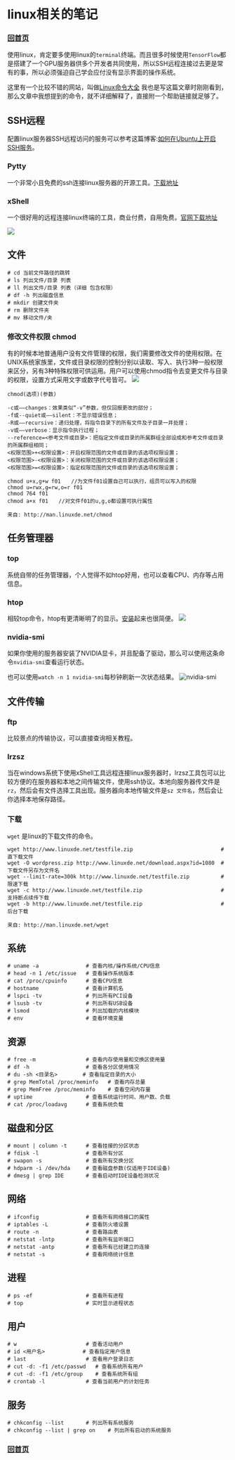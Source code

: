 # linux相关的笔记

### [回首页](../README.md)

使用linux，肯定要多使用linux的`terminal`终端。而且很多时候使用`TensorFlow`都是搭建了一个GPU服务器供多个开发者共同使用，所以SSH远程连接过去更是常有的事，所以必须强迫自己学会应付没有显示界面的操作系统。

这里有一个比较不错的网站，叫做[Linux命令大全](http://man.linuxde.net/) 我也是写这篇文章时刚刚看到，那么文章中我想提到的命令，就不详细解释了，直接附一个帮助链接就足够了。

## SSH远程
配置linux服务器SSH远程访问的服务可以参考这篇博客:[如何在Ubuntu上开启SSH服务](http://blog.csdn.net/md521/article/details/52597398)。

### Pytty
一个非常小且免费的ssh连接linux服务器的开源工具。[下载地址](http://www.putty.org/)

### xShell
一个很好用的远程连接linux终端的工具，商业付费，自用免费。[官网下载地址](https://www.netsarang.com/download/software.html)

![](../imgs/xShell界面.jpg)

## 文件
```
# cd 当前文件路径的跳转
# ls 列出文件/目录 列表
# ll 列出文件/目录 列表（详细 包含权限）
# df -h 列出磁盘信息
# mkdir 创建文件夹
# rm 删除文件夹
# mv 移动文件/夹
```

### 修改文件权限 chmod
有的时候本地普通用户没有文件管理的权限，我们需要修改文件的使用权限。在UNIX系统家族里，文件或目录权限的控制分别以读取、写入、执行3种一般权限来区分，另有3种特殊权限可供运用。用户可以使用chmod指令去变更文件与目录的权限，设置方式采用文字或数字代号皆可。
![](../imgs/unix_file.png)

``` shell
chmod(选项)(参数)

-c或——changes：效果类似“-v”参数，但仅回报更改的部分；
-f或--quiet或——silent：不显示错误信息；
-R或——recursive：递归处理，将指令目录下的所有文件及子目录一并处理；
-v或——verbose：显示指令执行过程；
--reference=<参考文件或目录>：把指定文件或目录的所属群组全部设成和参考文件或目录的所属群组相同；
<权限范围>+<权限设置>：开启权限范围的文件或目录的该选项权限设置；
<权限范围>-<权限设置>：关闭权限范围的文件或目录的该选项权限设置；
<权限范围>=<权限设置>：指定权限范围的文件或目录的该选项权限设置；

chmod u+x,g+w f01　　//为文件f01设置自己可以执行，组员可以写入的权限
chmod u=rwx,g=rw,o=r f01
chmod 764 f01
chmod a+x f01　　//对文件f01的u,g,o都设置可执行属性

来自: http://man.linuxde.net/chmod
```

## 任务管理器
### top
系统自带的任务管理器，个人觉得不如htop好用，也可以查看CPU、内存等占用信息。

### htop
相较top命令，htop有更清晰明了的显示。[安装](https://www.zhihu.com/question/20167594/answer/25812005)起来也很简便。
![](../imgs/htop_preview.jpg)

### nvidia-smi
如果你使用的服务器安装了NVIDIA显卡，并且配备了驱动，那么可以使用这条命令`nvidia-smi`查看运行状态。

也可以使用`watch -n 1 nvidia-smi`每秒钟刷新一次状态结果。
![nvidia-smi](../imgs/nvidia-smi.jpg)

## 文件传输
### ftp
比较景点的传输协议，可以直接查询相关教程。

### lrzsz
当在windows系统下使用xShell工具远程连接linux服务器时，lrzsz工具包可以比较方便的在服务器和本地之间传输文件，使用ssh协议。本地向服务器传文件是`rz`，然后会有文件选择工具出现。服务器向本地传输文件是`sz 文件名`，然后会让你选择本地保存路径。

### 下载
`wget` 是linux的下载文件的命令。
```shell
wget http://www.linuxde.net/testfile.zip                            # 直下载文件
wget -O wordpress.zip http://www.linuxde.net/download.aspx?id=1080  # 下载文件另存为文件名
wget --limit-rate=300k http://www.linuxde.net/testfile.zip          # 限速下载
wget -c http://www.linuxde.net/testfile.zip                         # 支持断点续传下载
wget -b http://www.linuxde.net/testfile.zip                         # 后台下载

来自: http://man.linuxde.net/wget
```
## 系统
```
# uname -a               # 查看内核/操作系统/CPU信息
# head -n 1 /etc/issue   # 查看操作系统版本
# cat /proc/cpuinfo      # 查看CPU信息
# hostname               # 查看计算机名
# lspci -tv              # 列出所有PCI设备
# lsusb -tv              # 列出所有USB设备
# lsmod                  # 列出加载的内核模块
# env                    # 查看环境变量
```

## 资源
```
# free -m                # 查看内存使用量和交换区使用量
# df -h                  # 查看各分区使用情况
# du -sh <目录名>        # 查看指定目录的大小
# grep MemTotal /proc/meminfo   # 查看内存总量
# grep MemFree /proc/meminfo    # 查看空闲内存量
# uptime                 # 查看系统运行时间、用户数、负载
# cat /proc/loadavg      # 查看系统负载
```

## 磁盘和分区
```
# mount | column -t      # 查看挂接的分区状态
# fdisk -l               # 查看所有分区
# swapon -s              # 查看所有交换分区
# hdparm -i /dev/hda     # 查看磁盘参数(仅适用于IDE设备)
# dmesg | grep IDE       # 查看启动时IDE设备检测状况
```

## 网络
```
# ifconfig               # 查看所有网络接口的属性
# iptables -L            # 查看防火墙设置
# route -n               # 查看路由表
# netstat -lntp          # 查看所有监听端口
# netstat -antp          # 查看所有已经建立的连接
# netstat -s             # 查看网络统计信息
```

## 进程
```
# ps -ef                 # 查看所有进程
# top                    # 实时显示进程状态
```

## 用户
```
# w                      # 查看活动用户
# id <用户名>            # 查看指定用户信息
# last                   # 查看用户登录日志
# cut -d: -f1 /etc/passwd   # 查看系统所有用户
# cut -d: -f1 /etc/group    # 查看系统所有组
# crontab -l             # 查看当前用户的计划任务
```

## 服务
```
# chkconfig --list       # 列出所有系统服务
# chkconfig --list | grep on    # 列出所有启动的系统服务
```

### [回首页](../README.md)
